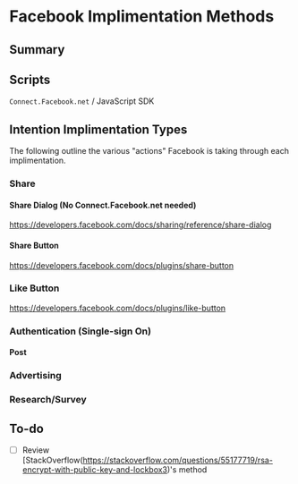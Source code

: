 # Facebook Implimentation Methods

## Summary


## Scripts

`Connect.Facebook.net` / JavaScript SDK

## Intention Implimentation Types

The following outline the various "actions" Facebook is taking through each implimentation.

### Share

#### Share Dialog (No Connect.Facebook.net needed)

https://developers.facebook.com/docs/sharing/reference/share-dialog

#### Share Button

https://developers.facebook.com/docs/plugins/share-button

### Like Button

https://developers.facebook.com/docs/plugins/like-button

### Authentication (Single-sign On)



#### Post

### Advertising

### Research/Survey

## To-do

- [ ] Review [StackOverflow(https://stackoverflow.com/questions/55177719/rsa-encrypt-with-public-key-and-lockbox3)'s method
